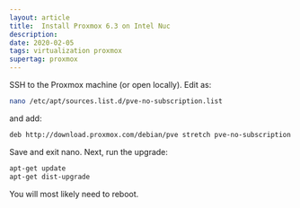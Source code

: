 ```yaml
---
layout: article
title:  Install Proxmox 6.3 on Intel Nuc
description:
date: 2020-02-05
tags: virtualization proxmox 
supertag: proxmox
---
```




SSH to the Proxmox machine (or open locally). Edit as:

```bash
nano /etc/apt/sources.list.d/pve-no-subscription.list
```

and add:

```bash
deb http://download.proxmox.com/debian/pve stretch pve-no-subscription
```

Save and exit nano. Next, run the upgrade:

```bash
apt-get update
apt-get dist-upgrade
```

You will most likely need to reboot.
